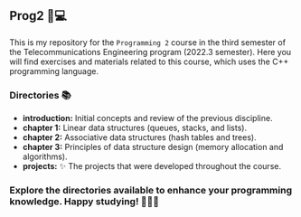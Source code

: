 ## Prog2 📌💻
This is my repository for the `Programming 2` course in
the third semester of the Telecommunications Engineering program (2022.3 semester). 
Here you will find exercises and materials related to this course,
which uses the C++ programming language.

### Directories 📚
- **introduction:** Initial concepts and review of the previous discipline.
- **chapter 1:** Linear data structures (queues, stacks, and lists).
- **chapter 2:** Associative data structures (hash tables and trees).
- **chapter 3:** Principles of data structure design (memory allocation and algorithms).
- **projects:** ✨ The projects that were developed throughout the course.

### Explore the directories available to enhance your programming knowledge. Happy studying! 🚀🚀🚀
